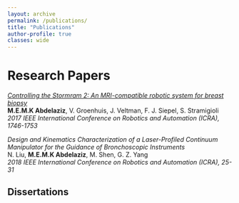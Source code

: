 ```yaml
---
layout: archive
permalink: /publications/
title: "Publications"
author-profile: true
classes: wide
---
```


# Research Papers
[*Controlling the Stormram 2: An MRI-compatible robotic system for breast biopsy*](https://ieeexplore.ieee.org/document/7989206) <br />
**M.E.M.K Abdelaziz**, V. Groenhuis, J. Veltman, F. J. Siepel, S. Stramigioli <br />
*2017 IEEE International Conference on Robotics and Automation (ICRA), 1746-1753*

*Design and Kinematics Characterization of a Laser-Profiled Continuum Manipulator for the Guidance of Bronchoscopic Instruments* <br />
N. Liu, **M.E.M.K Abdelaziz**, M. Shen, G. Z. Yang <br />
*2018 IEEE International Conference on Robotics and Automation (ICRA), 25-31*

## Dissertations
